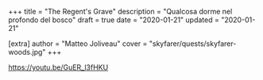 +++
title = "The Regent's Grave"
description = "Qualcosa dorme nel profondo del bosco"
draft = true
date = "2020-01-21"
updated = "2020-01-21"

[extra]
author = "Matteo Joliveau"
cover = "skyfarer/quests/skyfarer-woods.jpg"
+++

https://youtu.be/GuER_l3fHKU
